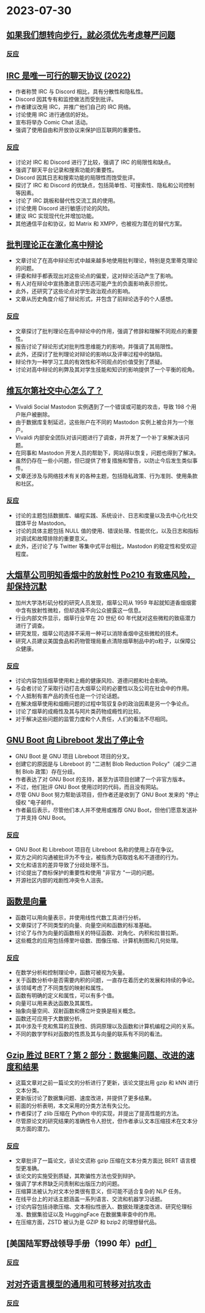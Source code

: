 # 2023-07-30

## [如果我们想转向步行，就必须优先考虑尊严问题](https://streets.mn/2023/07/19/if-we-want-a-shift-to-walking-we-need-to-prioritize-dignity/)

### [反应](https://news.ycombinator.com/item?id=36920622)

## [IRC 是唯一可行的聊天协议 (2022)](https://koshka.love/babel/irc-forever.html)

- 作者称赞 IRC 与 Discord 相比，具有分散性和隐私性。
- Discord 因其专有和监控做法而受到批评。
- 作者建议改用 IRC，并推广他们自己的 IRC 网络。
- 讨论使用 IRC 进行通信的好处。
- 宣布将举办 Comic Chat 活动。
- 强调了使用自由和开放协议来保护旧互联网的重要性。

### [反应](https://news.ycombinator.com/item?id=36918655)

- 讨论对 IRC 和 Discord 进行了比较，强调了 IRC 的局限性和缺点。
- 强调了聊天平台记录和搜索功能的重要性。
- Discord 因其日志和搜索功能的局限性而饱受批评。
- 探讨了 IRC 和 Discord 的优缺点，包括简单性、可搜索性、隐私和公司控制等因素。
- 讨论了 IRC 跳板和替代性交流工具的使用。
- 讨论使用 Discord 进行敏感讨论的风险。
- 建议 IRC 实现现代化并增加功能。
- 其他通信平台和协议，如 Matrix 和 XMPP，也被视为潜在的替代方案。

## [批判理论正在激化高中辩论](https://www.slowboring.com/p/how-critical-theory-is-radicalizing)

- 文章讨论了在高中辩论形式中越来越多地使用批判理论，特别是克里蒂克理论的问题。
- 评委和辩手都表现出对这些论点的偏爱，这对辩论活动产生了影响。
- 有人对在辩论中宣扬激进意识形态可能产生的负面影响表示担忧。
- 此外，还研究了这些论点对学生政治观点的影响。
- 文章从历史角度介绍了辩论形式，并包含了前辩论选手的个人感想。

### [反应](https://news.ycombinator.com/item?id=36920566)

- 文章探讨了批判理论在高中辩论中的作用，强调了修辞和理解不同观点的重要性。
- 报告讨论了辩论形式对批判性思维能力的影响，并强调了其局限性。
- 此外，还探讨了批判理论对辩论的影响以及评审过程中的缺陷。
- 辩论作为一种学习工具的有效性和不同观点的价值受到了质疑。
- 讨论对高中辩论的利弊及其对学生技能和知识的影响提供了一个平衡的视角。

## [维瓦尔第社交中心怎么了？](https://thomasp.vivaldi.net/2023/07/28/what-happened-to-vivaldi-social/)

- Vivaldi Social Mastodon 实例遇到了一个错误或可能的攻击，导致 198 个用户账户被删除。
- 由于数据库复制延迟，这些账户在不同的 Mastodon 实例上被合并为一个账户。
- Vivaldi 内部安全团队对该问题进行了调查，并开发了一个补丁来解决该问题。
- 在同事和 Mastodon 开发人员的帮助下，网站得以恢复，问题也得到了解决。
- 虽然仍存在一些小问题，但已提供了修复措施和警告，以防止今后发生类似事件。
- 文章还涉及与网络技术有关的各种主题，包括隐私政策、行为准则、使用条款和社区。

### [反应](https://news.ycombinator.com/item?id=36919659)

- 讨论的主题包括数据库、编程实践、系统设计、日志和度量以及去中心化社交媒体平台 Mastodon。
- 讨论的具体主题包括 NULL 值的使用、错误处理、性能优化，以及日志和指标对调试和故障排除的重要意义。
- 此外，还讨论了与 Twitter 等集中式平台相比，Mastodon 的稳定性和受欢迎程度。

## [大烟草公司明知香烟中的放射性 Po210 有致癌风险，却保持沉默](https://www.uclahealth.org/news/big-tobacco-knew-radioactive-particles-in-cigarettes)

- 加州大学洛杉矶分校的研究人员发现，烟草公司从 1959 年起就知道香烟烟雾中含有放射性微粒，但却选择不向公众披露这一信息。
- 行业内部文件显示，烟草行业早在 20 世纪 60 年代就对这些微粒的致癌潜力进行了调查。
- 研究发现，烟草公司选择不采用一种可以消除香烟中这些微粒的技术。
- 研究人员建议美国食品和药物管理局重点清除烟草制品中的α粒子，以保障公众健康。

### [反应](https://news.ycombinator.com/item?id=36925019)

- 讨论内容包括烟草使用和上瘾的健康风险、道德问题和社会影响。
- 与会者讨论了采取行动打击大烟草公司的必要性以及公司在社会中的作用。
- 个人抵制有害产品的责任也是一个讨论话题。
- 在解决烟草使用和烟瘾问题的过程中驾驭复杂的政治因素是另一个争论点。
- 讨论了烟草的成瘾性及其与阿片类药物成瘾性的比较。
- 对于解决这些问题的监管力度和个人责任，人们的看法不尽相同。

## [GNU Boot 向 Libreboot 发出了停止令](https://libreboot.org/news/gnuboot.html#gnu-boot-cease-and-desist-email)

- GNU Boot 是 GNU 项目 Libreboot 项目的分叉。
- 创建它的原因是与 Libreboot 的 "二进制 Blob Reduction Policy"（减少二进制 Blob 政策）存在分歧。
- 作者表达了对 GNU Boot 的支持，甚至为该项目创建了一个非官方版本。
- 不过，他们批评 GNU Boot 使用过时的代码，而且没有网站。
- 尽管 GNU Boot 努力帮助该项目，但作者还是收到了 GNU Boot 发来的 "停止侵权 "电子邮件。
- 作者最后表示，尽管他们本人并不使用或推荐 GNU Boot，但他们愿意发送补丁并支持 GNU Boot。

### [反应](https://news.ycombinator.com/item?id=36926852)

- GNU Boot 和 Libreboot 项目在 Libreboot 名称的使用上存在争议。
- 双方之间的沟通被批评为不专业，被指责为窃取姓名和不道德的行为。
- 文化和语言的差异导致了分歧处理不当。
- 讨论提出了商标保护的重要性和使用 "非官方 "一词的问题。
- 开源社区内部的戏剧性冲突令人沮丧。

## [函数是向量](https://thenumb.at/Functions-are-Vectors/)

- 函数可以用向量表示，并使用线性代数工具进行分析。
- 文章探讨了不同类型的向量、向量空间和函数的标准基础。
- 讨论了与作为向量的函数相关的特征函数、对角化、内积和拉普拉斯。
- 这些概念的应用包括傅里叶级数、图像压缩、计算机制图和几何处理。

### [反应](https://news.ycombinator.com/item?id=36921446)

- 在数学分析和控制理论中，函数可被视为矢量。
- 关于函数分析中是否需要内积的问题，一直存在着历史的发展和持续的争论。
- 该领域考虑了不同类型的映射和属性。
- 函数有明确的定义和属性，可以有多个值。
- 向量可以用来表达函数及其属性。
- 抽象向量空间、双射函数和傅立叶变换是相关概念。
- 函数还可应用于大数据分析。
- 其中涉及千克和焦耳的互换性、鸽洞原理以及函数和计算机编程之间的关系。
- 不同的数学学科对函数的性质及其与向量的联系有不同的看法。

## [Gzip 胜过 BERT？第 2 部分：数据集问题、改进的速度和结果](https://kenschutte.com/gzip-knn-paper2/)

- 这篇文章对之前一篇论文的分析进行了更新，该论文提出用 gzip 和 kNN 进行文本分类。
- 更新版讨论了数据集问题、速度改进，并提供了更多结果。
- 前面的分析表明，本文采用的分类方法有失公允。
- 作者探讨了 zlib 压缩在 Python 中的实现，并提出了提高性能的方法。
- 尽管原论文的研究结果的准确性令人担忧，但作者承认文本压缩技术在文本分类方面的潜力。

### [反应](https://news.ycombinator.com/item?id=36921552)

- 文章批评了一篇论文，该论文谎称 gzip 压缩在文本分类方面比 BERT 语言模型更准确。
- 该论文的实施受到质疑，其欺骗性方法也受到辩护。
- 强调了学术界缺乏问责制和出版压力的问题。
- 压缩算法被认为对文本分类很有意义，但可能不适合复杂的 NLP 任务。
- 在线平台上的对话主题涵盖一系列语言、交流和机器学习话题。
- 讨论内容包括诗歌压缩、文本相似性嵌入、数据处理速度改进、研究伦理标准、数据集验证以及 HuggingFace 在数据集审查中的作用。
- 在压缩方面，ZSTD 被认为是 GZIP 和 bzip2 的理想替代品。

## [美国陆军野战领导手册（1990 年）[pdf］](https://armyoe.files.wordpress.com/2018/03/1990-fm-22-100.pdf)

### [反应](https://news.ycombinator.com/item?id=36922517)

## [对对齐语言模型的通用和可转移对抗攻击](https://llm-attacks.org/zou2023universal.pdf)

### [反应](https://news.ycombinator.com/item?id=36921808)
